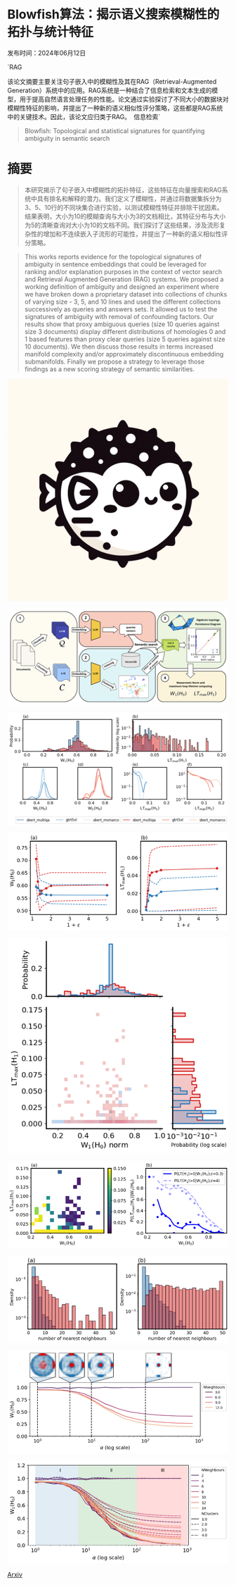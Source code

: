 # Blowfish算法：揭示语义搜索模糊性的拓扑与统计特征

发布时间：2024年06月12日

`RAG

该论文摘要主要关注句子嵌入中的模糊性及其在RAG（Retrieval-Augmented Generation）系统中的应用。RAG系统是一种结合了信息检索和文本生成的模型，用于提高自然语言处理任务的性能。论文通过实验探讨了不同大小的数据块对模糊性特征的影响，并提出了一种新的语义相似性评分策略，这些都是RAG系统中的关键技术。因此，该论文应归类于RAG。` `信息检索`

> Blowfish: Topological and statistical signatures for quantifying ambiguity in semantic search

# 摘要

> 本研究揭示了句子嵌入中模糊性的拓扑特征，这些特征在向量搜索和RAG系统中具有排名和解释的潜力。我们定义了模糊性，并通过将数据集拆分为3、5、10行的不同块集合进行实验，以测试模糊性特征并排除干扰因素。结果表明，大小为10的模糊查询与大小为3的文档相比，其特征分布与大小为5的清晰查询对大小为10的文档不同。我们探讨了这些结果，涉及流形复杂性的增加和不连续嵌入子流形的可能性，并提出了一种新的语义相似性评分策略。

> This works reports evidence for the topological signatures of ambiguity in sentence embeddings that could be leveraged for ranking and/or explanation purposes in the context of vector search and Retrieval Augmented Generation (RAG) systems. We proposed a working definition of ambiguity and designed an experiment where we have broken down a proprietary dataset into collections of chunks of varying size - 3, 5, and 10 lines and used the different collections successively as queries and answers sets. It allowed us to test the signatures of ambiguity with removal of confounding factors. Our results show that proxy ambiguous queries (size 10 queries against size 3 documents) display different distributions of homologies 0 and 1 based features than proxy clear queries (size 5 queries against size 10 documents). We then discuss those results in terms increased manifold complexity and/or approximately discontinuous embedding submanifolds. Finally we propose a strategy to leverage those findings as a new scoring strategy of semantic similarities.

![Blowfish算法：揭示语义搜索模糊性的拓扑与统计特征](../../../paper_images/2406.07990/blowfish_package_logo.jpg)

![Blowfish算法：揭示语义搜索模糊性的拓扑与统计特征](../../../paper_images/2406.07990/exp_diagram.png)

![Blowfish算法：揭示语义搜索模糊性的拓扑与统计特征](../../../paper_images/2406.07990/homologies_plots.png)

![Blowfish算法：揭示语义搜索模糊性的拓扑与统计特征](../../../paper_images/2406.07990/homologies_with_scale.png)

![Blowfish算法：揭示语义搜索模糊性的拓扑与统计特征](../../../paper_images/2406.07990/h0h1_correlation.png)

![Blowfish算法：揭示语义搜索模糊性的拓扑与统计特征](../../../paper_images/2406.07990/homology1_anisotropy.png)

![Blowfish算法：揭示语义搜索模糊性的拓扑与统计特征](../../../paper_images/2406.07990/nearest_neighbours_distributions.png)

![Blowfish算法：揭示语义搜索模糊性的拓扑与统计特征](../../../paper_images/2406.07990/toy_model_W1H0_3clusters.png)

![Blowfish算法：揭示语义搜索模糊性的拓扑与统计特征](../../../paper_images/2406.07990/toy_model_W1H0_Allclusters.png)

[Arxiv](https://arxiv.org/abs/2406.07990)